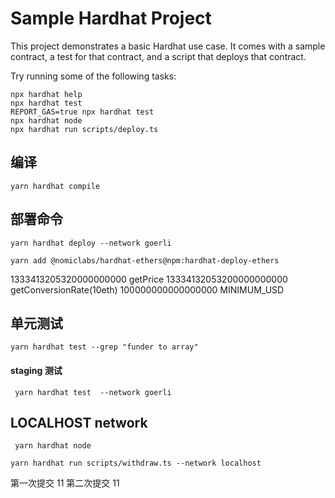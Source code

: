 # Sample Hardhat Project

This project demonstrates a basic Hardhat use case. It comes with a sample contract, a test for that contract, and a script that deploys that contract.

Try running some of the following tasks:

```shell
npx hardhat help
npx hardhat test
REPORT_GAS=true npx hardhat test
npx hardhat node
npx hardhat run scripts/deploy.ts
```

## 编译

```
yarn hardhat compile
```

## 部署命令

```
yarn hardhat deploy --network goerli
```

```
yarn add @nomiclabs/hardhat-ethers@npm:hardhat-deploy-ethers
```

1333413205320000000000 getPrice
13334132053200000000000 getConversionRate(10eth)
100000000000000000 MINIMUM_USD

## 单元测试

```
yarn hardhat test --grep "funder to array"

```

#### staging 测试

```
 yarn hardhat test  --network goerli
```

## LOCALHOST network

```
 yarn hardhat node

yarn hardhat run scripts/withdraw.ts --network localhost
```

第一次提交 11
第二次提交 11
